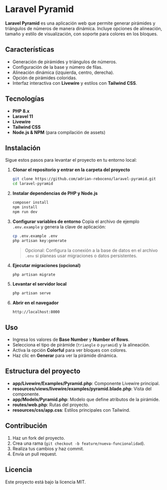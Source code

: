 # Laravel Pyramid

**Laravel Pyramid** es una aplicación web que permite generar pirámides y triángulos de números de manera dinámica. Incluye opciones de alineación, tamaño y estilo de visualización, con soporte para colores en los bloques.

## Características

* Generación de pirámides y triángulos de números.
* Configuración de la base y número de filas.
* Alineación dinámica (izquierda, centro, derecha).
* Opción de pirámides coloridas.
* Interfaz interactiva con **Livewire** y estilos con **Tailwind CSS**.

## Tecnologías

* **PHP 8.x**
* **Laravel 11**
* **Livewire**
* **Tailwind CSS**
* **Node.js & NPM** (para compilación de assets)

## Instalación

Sigue estos pasos para levantar el proyecto en tu entorno local:

1. **Clonar el repositorio y entrar en la carpeta del proyecto**

   ```bash
   git clone https://github.com/adrian-reboceno/laravel-pyramid.git
   cd laravel-pyramid
   ```

2. **Instalar dependencias de PHP y Node.js**

   ```bash
   composer install
   npm install
   npm run dev
   ```

3. **Configurar variables de entorno**
   Copia el archivo de ejemplo `.env.example` y genera la clave de aplicación:

   ```bash
   cp .env.example .env
   php artisan key:generate
   ```

   > Opcional: Configura la conexión a la base de datos en el archivo `.env` si planeas usar migraciones o datos persistentes.

4. **Ejecutar migraciones (opcional)**

   ```bash
   php artisan migrate
   ```

5. **Levantar el servidor local**

   ```bash
   php artisan serve
   ```

6. **Abrir en el navegador**

   ```
   http://localhost:8000
   ```

## Uso

* Ingresa los valores de **Base Number** y **Number of Rows**.
* Selecciona el tipo de pirámide (`triangle` o `pyramid`) y la alineación.
* Activa la opción **Colorful** para ver bloques con colores.
* Haz clic en **Generar** para ver la pirámide dinámica.

## Estructura del proyecto

* **app/Livewire/Examples/Pyramid.php**: Componente Livewire principal.
* **resources/views/livewire/examples/pyramid.blade.php**: Vista del componente.
* **app/Models/Pyramid.php**: Modelo que define atributos de la pirámide.
* **routes/web.php**: Rutas del proyecto.
* **resources/css/app.css**: Estilos principales con Tailwind.

## Contribución

1. Haz un fork del proyecto.
2. Crea una rama (`git checkout -b feature/nueva-funcionalidad`).
3. Realiza tus cambios y haz commit.
4. Envía un pull request.

## Licencia

Este proyecto está bajo la licencia MIT.
